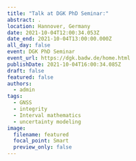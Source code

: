 ```yaml
---
title: "Talk at DGK PhD Seminar:"
abstract: .
location: Hannover, Germany
date: 2021-10-04T12:00:34.053Z
date_end: 2021-10-04T13:00:00.000Z
all_day: false
event: DGK PhD Seminar
event_url: https://dgk.badw.de/home.html
publishDate: 2021-10-04T16:00:34.085Z
draft: false
featured: false
authors:
  - admin
tags:
  - GNSS
  - integrity
  - Interval mathematics
  - uncertainty modeling
image:
  filename: featured
  focal_point: Smart
  preview_only: false
---
```

